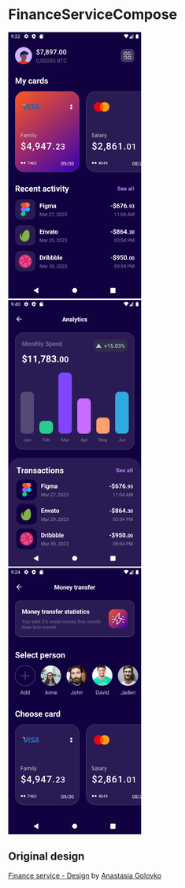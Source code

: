 # FinanceServiceCompose

<p>
    <img src="preview/home.png" width="270" height="540">
    <img src="preview/analytics.png" width="270" height="540">
    <img src="preview/money_transfer.png" width="270" height="540">
</p>

## Original design

[Finance service - Design](https://dribbble.com/shots/18691998-Finance-service-Mobile-app) by [Anastasia Golovko](https://dribbble.com/anastasia-tino)